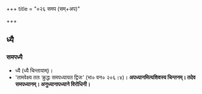 +++
title = "०२६ समप (सम्+अप)"

+++

## ध्यै
### समपध्यै
- ध्यै (ध्यै चिन्तायाम्)।
- 'तामवेक्ष्य ततः क्रुद्धः समपध्यायत द्विजः' (भा० वन० २०६।४)। **अपध्यानमित्यशिवस्य चिन्तनम्। तदेव समपध्यानम्। अनुध्यानापध्याने विरोधिनी।**
